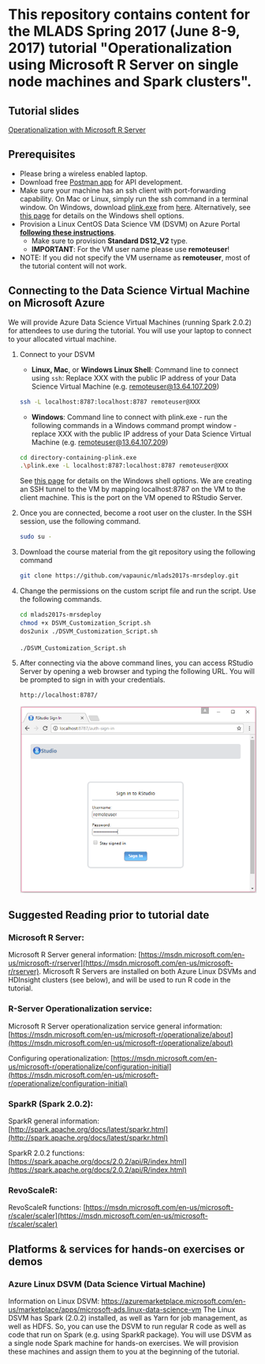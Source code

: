 # This repository contains content for the MLADS Spring 2017 (June 8-9, 2017) tutorial "Operationalization using Microsoft R Server on single node machines and Spark clusters".


## Tutorial slides
[Operationalization with Microsoft R Server](./docs/MLADS2017_tutorial_slides.pptx)

## Prerequisites
* Please bring a wireless enabled laptop.
* Download free [Postman app](https://www.getpostman.com/) for API development.
* Make sure your machine has an ssh client with port-forwarding capability. On Mac or Linux, simply run the ssh command in a terminal window.
On Windows, download [plink.exe](https://the.earth.li/~sgtatham/putty/latest/x86/plink.exe)
from [here](http://www.chiark.greenend.org.uk/~sgtatham/putty/download.html). Alternatively, see [this page](./docs/linux.md) for details on the Windows shell options. 
* Provision a Linux CentOS Data Science VM (DSVM) on Azure Portal [**following these instructions**](./docs/dsvm_provisioning.md).
    * Make sure to provision **Standard DS12_V2** type. 
    * **IMPORTANT**: For the VM user name please use **remoteuser**!
* NOTE: If you did not specify the VM username as **remoteuser**, most of the tutorial content will not work.

## Connecting to the Data Science Virtual Machine on Microsoft Azure
We will provide Azure Data Science Virtual Machines (running Spark 2.0.2) for attendees to use during the tutorial. You will use your laptop to connect to your allocated virtual machine.

1. Connect to your DSVM
    * __Linux, Mac__, or __Windows Linux Shell__: Command line to connect using `ssh`: Replace XXX with the public IP address of your Data Science Virtual Machine (e.g. remoteuser@13.64.107.209)
    
    ```bash
    ssh -L localhost:8787:localhost:8787 remoteuser@XXX
    ```
    * __Windows__: Command line to connect with plink.exe - run the following commands in a Windows command prompt window - replace XXX with the public IP address of your Data Science Virtual Machine (e.g. remoteuser@13.64.107.209)
    
    ```bash
    cd directory-containing-plink.exe
    .\plink.exe -L localhost:8787:localhost:8787 remoteuser@XXX
    ```

    See [this page](./docs/linux.md) for details on the Windows shell options. 
    We are creating an SSH tunnel to the VM by mapping localhost:8787 on the VM to the client machine. This is the port on the VM opened to RStudio Server.

2. Once you are connected, become a root user on the cluster. In the SSH session, use the following command.

    ```bash
    sudo su -
    ```
    
3. Download the course material from the git repository using the following command

    ```bash
    git clone https://github.com/vapaunic/mlads2017s-mrsdeploy.git
    ```

4. Change the permissions on the custom script file and run the script. Use the following commands.

    ```bash
    cd mlads2017s-mrsdeploy
    chmod +x DSVM_Customization_Script.sh
    dos2unix ./DSVM_Customization_Script.sh
    
    ./DSVM_Customization_Script.sh
    ```

5. After connecting via the above command lines, you can access RStudio Server by opening a web browser and typing the following URL. You will be prompted to sign in with your credentials.

    ```bash
    http://localhost:8787/ 
    ```

    ![RStudio Server](./docs/images/rstudioserver.PNG)


## Suggested Reading prior to tutorial date

### Microsoft R Server: 
Microsoft R Server general information: [https://msdn.microsoft.com/en-us/microsoft-r/rserver](https://msdn.microsoft.com/en-us/microsoft-r/rserver). 
Microsoft R Servers are installed on both Azure Linux DSVMs and HDInsight clusters (see below), and will be used to run R code in the tutorial.

### R-Server Operationalization service:
Microsoft R Server operationalization service general information: [https://msdn.microsoft.com/en-us/microsoft-r/operationalize/about](https://msdn.microsoft.com/en-us/microsoft-r/operationalize/about)

Configuring operationalization: [https://msdn.microsoft.com/en-us/microsoft-r/operationalize/configuration-initial](https://msdn.microsoft.com/en-us/microsoft-r/operationalize/configuration-initial)

### SparkR (Spark 2.0.2):
SparkR general information: [http://spark.apache.org/docs/latest/sparkr.html](http://spark.apache.org/docs/latest/sparkr.html)

SparkR 2.0.2 functions: [https://spark.apache.org/docs/2.0.2/api/R/index.html](https://spark.apache.org/docs/2.0.2/api/R/index.html)

### RevoScaleR:
RevoScaleR functions: [https://msdn.microsoft.com/en-us/microsoft-r/scaler/scaler](https://msdn.microsoft.com/en-us/microsoft-r/scaler/scaler)

## Platforms & services for hands-on exercises or demos
### Azure Linux DSVM (Data Science Virtual Machine)
Information on Linux DSVM: https://azuremarketplace.microsoft.com/en-us/marketplace/apps/microsoft-ads.linux-data-science-vm
The Linux DSVM has Spark (2.0.2) installed, as well as Yarn for job management, as well as HDFS. So, you can use the DSVM to run regular R code as well as code that run on Spark (e.g. using SparkR package). You will use DSVM as a single node Spark machine for hands-on exercises. We will provision these machines and assign them to you at the beginning of the tutorial.
